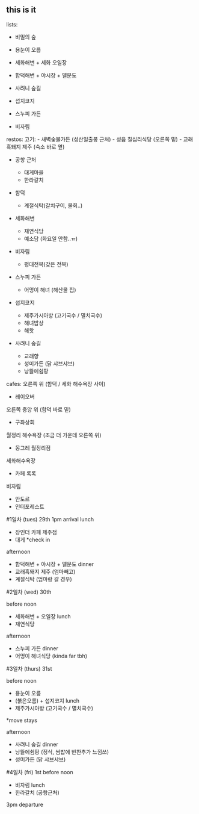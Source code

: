 ## this is it
lists:
- 비밀의 숲
- 용눈이 오름

- 세화해변 + 세화 오일장
- 함덕해변 + 야시장 + 델문도
- 사려니 숲길
- 섭지코지
- 스누피 가든
- 비자림

restos:
고기:
	- 새벽숯불가든 (성산일출봉 근처)
	- 성읍 칠십리식당 (오른쪽 밑)
	- 교래흑돼지 제주 (숙소 바로 옆)
	
- 공항 근처
	- 대게마을
	- 한라갈치

- 함덕
	- 계절식탁(갈치구이, 물회..)
	
- 세화해변
	- 재연식당
	- 예소담 (화요일 안함..ㅠ)
	
- 비자림
	- 평대전복(갖은 전복)

- 스누피 가든
	- 어멍이 해녀 (해산물 집)

- 섭지코지
	- 제주가시아방 (고기국수 / 멸치국수)
	- 해녀밥상
	- 해왓

- 사려니 숲길
 	- 교래향
	- 성미가든 (닭 샤브샤브)
	- 낭뜰에쉼팡

cafes:
오른쪽 위 (함덕 / 세화 해수욕장 사이) 
- 레이오버

오른쪽 중앙 위 (함덕 바로 밑)
- 구좌상회

월정리 해수욕장 (조금 더 가운데 오른쪽 위)
- 몽그레 월정리점

세화해수욕장
- 카페 록록

비자림
- 안도르
- 인터포레스트
	
#1일차 (tues) 29th
1pm arrival
lunch
- 장인더 카페 제주점
- 대게
*check in

afternoon
- 함덕해변 + 야시장 + 델문도
dinner
- 교래흑돼지 제주 (엄마빼고)
- 계절식탁 (엄마랑 갈 경우)

#2일차 (wed) 30th


before noon
- 세화해변 + 오일장
lunch
- 재연식당

afternoon
- 스누피 가든
dinner
- 어멍이 해녀식당 (kinda far tbh)

#3일차 (thurs) 31st

before noon
- 용눈이 오름
- (붉은오름) + 섭지코지
lunch
- 제주가시아방 (고기국수 / 멸치국수)

*move stays

afternoon
- 사려니 숲길
dinner
- 낭뜰에쉼팡 (정식, 쌈밥에 반찬추가 느낌쓰)
- 성미가든 (닭 샤브샤브)

#4일차 (fri) 1st
before noon
- 비자림
lunch
- 한라갈치 (공항근처)

3pm departure